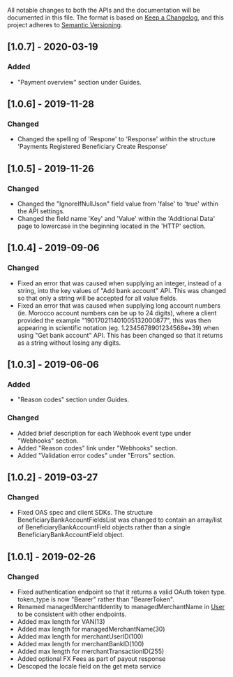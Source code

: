 All notable changes to both the APIs and the documentation will be documented in this file. The format is based on [Keep a Changelog](https://keepachangelog.com/en/1.0.0/),
and this project adheres to [Semantic Versioning](https://semver.org/spec/v2.0.0.html).

## [1.0.7] - 2020-03-19
### Added
- "Payment overview" section under Guides. 

## [1.0.6] - 2019-11-28
### Changed
- Changed the spelling of 'Respone' to 'Response' within the structure 'Payments Registered Beneficiary Create Response' 

## [1.0.5] - 2019-11-26
### Changed
- Changed the "IgnoreIfNullJson" field value from 'false' to 'true' within the API settings.
- Changed the field name 'Key' and 'Value' within the 'Additional Data' page to lowercase in the beginning located in the 'HTTP' section. 

## [1.0.4] - 2019-09-06
### Changed
- Fixed an error that was caused when supplying an integer, instead of a string, into the key values of "Add bank account" API. This was changed so that only a string will be accepted for all value fields. 
- Fixed an error that was caused when supplying long account numbers (ie. Morocco account numbers can be up to 24 digits), where a client provided the example "190170211401005132000877", this was then appearing in scientific notation (eg. 1.2345678901234568e+39) when using "Get bank account" API. This has been changed so that it returns as a string without losing any digits.

## [1.0.3] - 2019-06-06
### Added
- "Reason codes" section under Guides. 

### Changed 
- Added brief description for each Webhook event type under "Webhooks" section. 
- Added "Reason codes" link under "Webhooks" section.
- Added "Validation error codes" under "Errors" section. 

## [1.0.2] - 2019-03-27
### Changed
- Fixed OAS spec and client SDKs. The structure BeneficiaryBankAccountFieldsList was changed to contain an array/list of BeneficiaryBankAccountField objects rather than a single BeneficiaryBankAccountField object.

## [1.0.1] - 2019-02-26
### Changed
- Fixed authentication endpoint so that it returns a valid OAuth token type. token_type is now "Bearer" rather than "BearerToken".
- Renamed managedMerchantIdentity to managedMerchantName in [User](https://docs.earthport.com/v/1_0_0#/http/models/structures/user) to be consistent with other endpoints.
- Added max length for VAN(13)
- Added max length for managedMerchantName(30)
- Added max length for merchantUserID(100)
- Added max length for merchantBankID(100)
- Added max length for merchantTransactionID(255)
- Added optional FX Fees as part of payout response
- Descoped the locale field on the get meta service